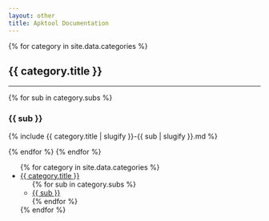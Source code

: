 ```yaml
---
layout: other
title: Apktool Documentation
---
```


<div class="row">
  <div class="col-md-9" data-target="#affixNav">
    {% for category in site.data.categories %}
      <h2 id="{{ category.title }}">{{ category.title }}</h2>
      <hr />
      {% for sub in category.subs %}
        <h3 id="{{ sub }}">{{ sub }}</h3>
        <p>
          {% include {{ category.title | slugify }}-{{ sub | slugify }}.md %}
        </p>
      {% endfor %}
    {% endfor %}
  </div>
  <div class="col-md-3">
    <nav class="hidden-sm hidden-xs affix" id="affixNav">
      <ul class="nav sidenav" data-spy="affix" data-offset-top="10">
        {% for category in site.data.categories %}
          <li>
            <a href="#{{ category.title }}">{{ category.title }}</a>
            <ul class="nav">
              {% for sub in category.subs %}
                <li><a href="#{{ sub }}">{{ sub }}</a></li>
              {% endfor %}
            </ul>
          </li>
        {% endfor %}
      </ul>
    </nav>
  </div>
</div>